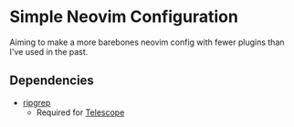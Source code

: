 # Simple Neovim Configuration

Aiming to make a more barebones neovim config with fewer plugins than I've used in the past.

## Dependencies

* [ripgrep](https://github.com/BurntSushi/ripgrep)
    * Required for [Telescope](https://github.com/nvim-telescope/telescope.nvim#required-dependencies)


